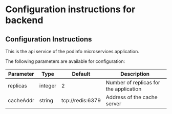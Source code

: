
# Configuration instructions for backend

## Configuration Instructions

This is the api service of the podinfo microservices application.

The following parameters are available for configuration:

| Parameter | Type    | Default          | Description                            |
|-----------|---------|------------------|----------------------------------------|
| replicas  | integer | 2                | Number of replicas for the application |
| cacheAddr | string  | tcp://redis:6379 | Address of the cache server            |
